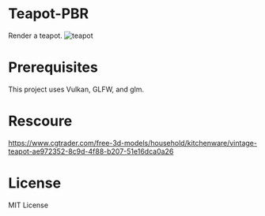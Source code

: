 # Teapot-PBR
Render a teapot.
![teapot](https://github.com/bohuah0919/Teapot-PBR/assets/98621364/10828f93-88ab-4b0a-86b2-9df379e19b89)


# Prerequisites
This project uses Vulkan, GLFW, and glm.

# Rescoure
https://www.cgtrader.com/free-3d-models/household/kitchenware/vintage-teapot-ae972352-8c9d-4f88-b207-51e16dca0a26

# License
MIT License

